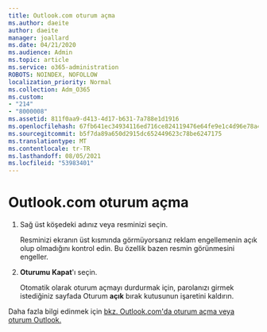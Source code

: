 ```yaml
---
title: Outlook.com oturum açma
ms.author: daeite
author: daeite
manager: joallard
ms.date: 04/21/2020
ms.audience: Admin
ms.topic: article
ms.service: o365-administration
ROBOTS: NOINDEX, NOFOLLOW
localization_priority: Normal
ms.collection: Adm_O365
ms.custom:
- "214"
- "8000008"
ms.assetid: 811f0aa9-d413-4d17-b631-7a788e1d1916
ms.openlocfilehash: 67fb641ec34934116ed716ce824119476e64fe9e1c4d96e78a4d022f799763e5
ms.sourcegitcommit: b5f7da89a650d2915dc652449623c78be6247175
ms.translationtype: MT
ms.contentlocale: tr-TR
ms.lasthandoff: 08/05/2021
ms.locfileid: "53983401"
---
```

# <a name="how-to-sign-out-of-outlookcom"></a>Outlook.com oturum açma

1. Sağ üst köşedeki adınız veya resminizi seçin.

    Resminizi ekranın üst kısmında görmüyorsanız reklam engellemenin açık olup olmadığını kontrol edin. Bu özellik bazen resmin görünmesini engeller.

2. **Oturumu Kapat**'ı seçin.

    Otomatik olarak oturum açmayı durdurmak için, parolanızı girmek istediğiniz sayfada Oturum **açık** bırak kutusunun işaretini kaldırın.

Daha fazla bilgi edinmek için [bkz. Outlook.com'da oturum açma veya oturum Outlook.](https://support.office.com/article/e08eb8ac-ac27-49f4-a400-a47311e1ee7e?wt.mc_id=Office_Outlook_com_Alchemy)
  